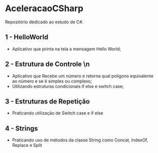 # AceleracaoCSharp
Repositório dedicado ao estudo de C#. 

## 1 - HelloWorld
  - Aplicativo que printa na tela a mensagem Hello World;
## 2 - Estrutura de Controle \n
  - Aplicativo que Recebe um número e retorna qual polígono equivalente ao número e se é simples ou complexo;
  - Utilizando estruturas condicionais if else e switch case;
## 3 - Estruturas de Repetição
  - Praticando utilização de Switch case e if else
## 4 - Strings
  - Praticando uso de métodos da classe String como Concat, IndexOf, Replace e Split
